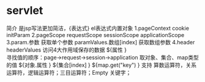 # servlet
简介
    是jsp写法更加简洁，{表达式}
el表达式内置对象
    1.pageContext cookie initParam
    2.pageScope requestScope sessionScope applicationScope
    3.param.参数      获取单个参数 
      paramValues.数组[index]     获取数组参数
    4.header  headerValues 
访问4大作用域保存的数据
    ${属性 }   
    寻找值的顺序：page->request->session->application
取对象、集合、map类型的值
    ${对象.属性 }
    ${集合[index] }
    ${map.get("key") }
支持 算数运算符，关系运算符，逻辑运算符；三目运算符；Empty 关键字；